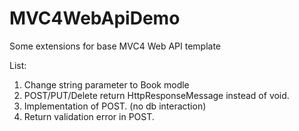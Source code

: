 MVC4WebApiDemo
==============
Some extensions for base MVC4 Web API template

List:

1. Change string parameter to Book modle
2. POST/PUT/Delete return HttpResponseMessage instead of void.
3. Implementation of POST. (no db interaction) 
4. Return validation error in POST.